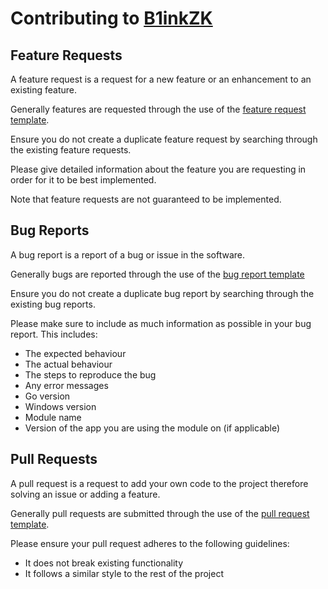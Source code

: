 # Contributing to [B1inkZK](https://github.com/B1inkZK/BlinkZKX)

## Feature Requests

A feature request is a request for a new feature or an enhancement to an existing feature. 

Generally features are requested through the use of the [feature request template](https://github.com/B1inkZK/BlinkZKX/blob/main/.github/ISSUE_TEMPLATE/feature_request.md).

Ensure you do not create a duplicate feature request by searching through the existing feature requests.

Please give detailed information about the feature you are requesting in order for it to be best implemented.

Note that feature requests are not guaranteed to be implemented.

## Bug Reports

A bug report is a report of a bug or issue in the software.

Generally bugs are reported through the use of the [bug report template](https://github.com/B1inkZK/BlinkZKX/blob/main/.github/ISSUE_TEMPLATE/bug_report.md)

Ensure you do not create a duplicate bug report by searching through the existing bug reports.

Please make sure to include as much information as possible in your bug report. This includes:

- The expected behaviour
- The actual behaviour
- The steps to reproduce the bug
- Any error messages
- Go version
- Windows version
- Module name
- Version of the app you are using the module on (if applicable)

## Pull Requests

A pull request is a request to add your own code to the project therefore solving an issue or adding a feature.

Generally pull requests are submitted through the use of the [pull request template](https://github.com/B1inkZK/BlinkZKX/blob/main/.github/pull_request_template.md).

Please ensure your pull request adheres to the following guidelines:
- It does not break existing functionality
- It follows a similar style to the rest of the project
